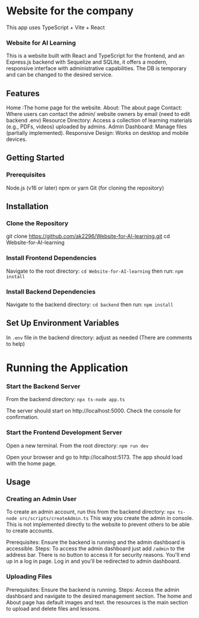 # Website for the company
This app uses TypeScript + Vite + React

### Website for AI Learning
This is a website built with React and TypeScript for the frontend, and an Express.js backend with Sequelize and SQLite, it offers a modern, responsive interface with administrative capabilities. The DB is temporary and can be changed to the desired service.

## Features
Home :The home page for the website.
About: The about page
Contact: Where users can contact the admin/ website owners by email (need to edit backend .env)
Resource Directory: Access a collection of learning materials (e.g., PDFs, videos) uploaded by admins.
Admin Dashboard: Manage files (partially implemented).
Responsive Design: Works on desktop and mobile devices.

## Getting Started

### Prerequisites
Node.js (v16 or later)
npm or yarn
Git (for cloning the repository)

## Installation

### Clone the Repository
git clone https://github.com/ak2296/Website-for-AI-learning.git
cd Website-for-AI-learning


### Install Frontend Dependencies

Navigate to the root directory: `cd Website-for-AI-learning`
then run:
 ```npm install```




### Install Backend Dependencies

Navigate to the backend directory: `cd backend`
then run:
```npm install```




## Set Up Environment Variables

In ```.env``` file in the backend directory: adjust as needed (There are comments to help)




# Running the Application

### Start the Backend Server

From the backend directory: ```npx ts-node app.ts```


The server should start on http://localhost:5000. Check the console for confirmation.


### Start the Frontend Development Server

Open a new terminal. From the root directory: ```npm run dev```


Open your browser and go to http://localhost:5173. The app should load with the home page.



## Usage

### Creating an Admin User

To create an admin account, run this from the backend directory:
```npx ts-node src/scripts/createAdmin.ts```
This way you create the admin in console. This is not implemented directly to the website to prevent others to be able to create accounts.

Prerequisites: Ensure the backend is running and the admin dashboard is accessible.
Steps:
To access the admin dashboard just add ```/admin``` to the address bar. There is no button to access it for security reasons. 
You'll end up in a log in page. Log in and you'll be redirected to admin dashboard.



### Uploading Files

Prerequisites: Ensure the backend is running.
Steps:
Access the admin dashboard and navigate to the desired management section. The home and About page has default images and text. the resources is the main section to upload and delete files and lessons.


